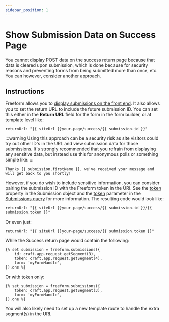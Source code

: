 ```yaml
---
sidebar_position: 1
---
```


# Show Submission Data on Success Page

You cannot display POST data on the success return page because that data is cleared upon submission, which is done because for security reasons and preventing forms from being submitted more than once, etc. You can however, consider another approach.

## Instructions

Freeform allows you to [display submissions on the front end](../../templates/objects/submission/). It also allows you to set the return URL to include the future submission ID. You can set this either in the **Return URL** field for the form in the form builder, or at template level like:

```twig showLineNumbers
returnUrl: "{{ siteUrl }}your-page/success/{{ submission.id }}"
```

:::warning
Using this approach can be a security risk as site visitors could try out other ID's in the URL and view submission data for those submissions. It's strongly recommended that you refrain from displaying any sensitive data, but instead use this for anonymous polls or something simple like:
:::

```twig showLineNumbers
Thanks {{ submission.firstName }}, we've received your message and will get back to you shortly!
```

However, if you do wish to include sensitive information, you can consider pairing the submission ID with the Freeform token in the URI. See the [token](../../templates/objects/submission.mdx#token) property in the Submission object and the [token](../../templates/queries/submissions.mdx#token) parameter in the [Submissions query](../../templates/queries/submissions/) for more information. The resulting code would look like:

```twig showLineNumbers
returnUrl: "{{ siteUrl }}your-page/success/{{ submission.id }}/{{ submission.token }}"
```

Or even just:

```twig showLineNumbers
returnUrl: "{{ siteUrl }}your-page/success/{{ submission.token }}"
```

While the Success return page would contain the following:

```twig {2-3} showLineNumbers
{% set submission = freeform.submissions({
    id: craft.app.request.getSegment(3),
    token: craft.app.request.getSegment(4),
    form: 'myFormHandle',
}).one %}
```

Or with token only:

```twig {2} showLineNumbers
{% set submission = freeform.submissions({
    token: craft.app.request.getSegment(3),
    form: 'myFormHandle',
}).one %}
```

You will also likely need to set up a new template route to handle the extra segment(s) in the URI.
